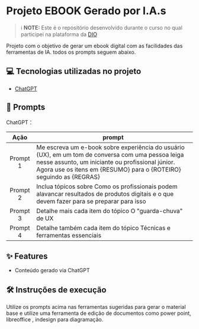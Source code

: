 
# Projeto EBOOK Gerado por I.A.s


 > ℹ️ **NOTE:** Este é o repositório desenvolvido durante o curso no qual participei na plataforma da [DIO](https://dio.me)

Projeto com o objetivo de gerar um ebook digital com as facilidades das ferramentas de IA. todos os prompts
seguem abaixo.

## 💻 Tecnologias utilizadas no projeto

- [ChatGPT](https://chat.openai.com/) 

## 🧠 Prompts


ChatGPT：

|   Ação   | prompt                                                                                                                                                                                                                                                                         |
| :------: | ------------------------------------------------------------------------------------------------------------------------------------------------------------------------------------------------------------------------------------------------------------------------------ |
| Prompt 1 | Me escreva um e-book sobre experiência do usuário (UX), em um tom de conversa com uma pessoa leiga nesse assunto, um iniciante ou profissional júnior. Agora use os itens em {RESUMO} para o {ROTEIRO} seguindo as {REGRAS}|
| Prompt 2 | Inclua tópicos sobre Como os profissionais podem alavancar resultados de produtos digitais e o que devem fazer para se preparar para isso |
| Prompt 3 | Detalhe mais cada item do tópico O "guarda-chuva" de UX |
| Prompt 4 | Detalhe também cada item do tópico Técnicas e ferramentas essenciais |


## ✨ Features

- Conteúdo gerado via ChatGPT


## 🛠️ Instruções de execução

Utilize os prompts acima nas ferramentas sugeridas para gerar o material base e utilize uma ferramenta de edição de documentos como power point, libreoffice , indesign para diagramação.




